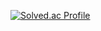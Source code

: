[![Solved.ac Profile](http://mazassumnida.wtf/api/generate_badge?boj=wjdwns1107)](https://solved.ac/wjdwns1107)
